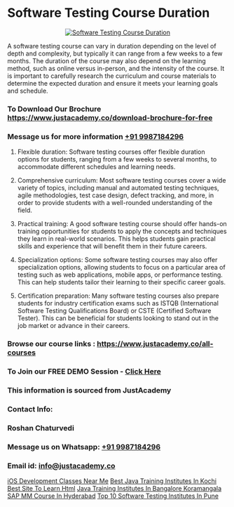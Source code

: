 # Software Testing Course Duration

<p align="center">
  <a href="https://justacademy.co/program-detail/software-testing">
    <img src="https://justacademy.co/storage2/program_images/1704700438.webp" alt="Software Testing Course Duration">
  </a>
</p>


A software testing course can vary in duration depending on the level of depth and complexity, but typically it can range from a few weeks to a few months. The duration of the course may also depend on the learning method, such as online versus in-person, and the intensity of the course. It is important to carefully research the curriculum and course materials to determine the expected duration and ensure it meets your learning goals and schedule. 
### To Download Our Brochure https://www.justacademy.co/download-brochure-for-free
### Message us for more information [+91 9987184296](https://api.whatsapp.com/send?phone=919987184296)
1) Flexible duration: Software testing courses offer flexible duration options for students, ranging from a few weeks to several months, to accommodate different schedules and learning needs.

2) Comprehensive curriculum: Most software testing courses cover a wide variety of topics, including manual and automated testing techniques, agile methodologies, test case design, defect tracking, and more, in order to provide students with a well-rounded understanding of the field.

3) Practical training: A good software testing course should offer hands-on training opportunities for students to apply the concepts and techniques they learn in real-world scenarios. This helps students gain practical skills and experience that will benefit them in their future careers.

4) Specialization options: Some software testing courses may also offer specialization options, allowing students to focus on a particular area of testing such as web applications, mobile apps, or performance testing. This can help students tailor their learning to their specific career goals.

5) Certification preparation: Many software testing courses also prepare students for industry certification exams such as ISTQB (International Software Testing Qualifications Board) or CSTE (Certified Software Tester). This can be beneficial for students looking to stand out in the job market or advance in their careers.

### Browse our course links : https://www.justacademy.co/all-courses 
### To Join our FREE DEMO Session - [Click Here](https://www.justacademy.co/register-for-course-demo)


### This information is sourced from JustAcademy
### Contact Info:
### Roshan Chaturvedi
### Message us on Whatsapp: [+91 9987184296](https://api.whatsapp.com/send?phone=919987184296)
### Email id: [info@justacademy.co](mailto:info@justacademy.co)
                    
[iOS Development Classes Near Me](0)
[Best Java Training Institutes In Kochi](https://www.linkedin.com/pulse/best-java-training-institutes-kochi-justacademy-chennai-61sge?trackingId=ISSYpz5fppUIU1QgAIindQ%3D%3D&lipi=urn%3Ali%3Apage%3Ad_flagship3_company_admin%3BKj9O4drgTv6a%2Fs28VD3x9A%3D%3D)
[Best Site To Learn Html](https://medium.com/@justacademytraining/best-site-to-learn-html-7ae5d4dabee9)
[Java Training Institutes In Bangalore Koramangala](https://medium.com/@negishivu99/java-training-institutes-in-bangalore-koramangala-8a0e7d24df33)
[SAP MM Course In Hyderabad](https://justacademyin.github.io/Articles/SAP-MM-Course-In-Hyderabad)
[Top 10 Software Testing Institutes In Pune](https://justacademyin.github.io/Articles/Top-10-Software-Testing-Institutes-In-Pune)
